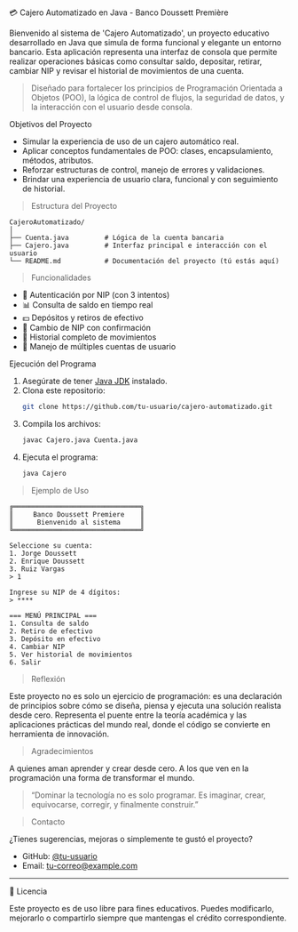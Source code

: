 💳 Cajero Automatizado en Java - Banco Doussett Première

Bienvenido al sistema de 'Cajero Automatizado', un proyecto educativo desarrollado en Java que simula de forma funcional y elegante un entorno bancario. Esta aplicación representa una interfaz de consola que permite realizar operaciones básicas como consultar saldo, depositar, retirar, cambiar NIP y revisar el historial de movimientos de una cuenta.

> Diseñado para fortalecer los principios de Programación Orientada a Objetos (POO), la lógica de control de flujos, la seguridad de datos, y la interacción con el usuario desde consola.

Objetivos del Proyecto

- Simular la experiencia de uso de un cajero automático real.
- Aplicar conceptos fundamentales de POO: clases, encapsulamiento, métodos, atributos.
- Reforzar estructuras de control, manejo de errores y validaciones.
- Brindar una experiencia de usuario clara, funcional y con seguimiento de historial.


> Estructura del Proyecto

```
CajeroAutomatizado/
│
├── Cuenta.java         # Lógica de la cuenta bancaria
├── Cajero.java         # Interfaz principal e interacción con el usuario
└── README.md           # Documentación del proyecto (tú estás aquí)
```

> Funcionalidades

- 🔐 Autenticación por NIP (con 3 intentos)
- 📊 Consulta de saldo en tiempo real
- 💵 Depósitos y retiros de efectivo
- 🔁 Cambio de NIP con confirmación
- 🧾 Historial completo de movimientos
- 👥 Manejo de múltiples cuentas de usuario

Ejecución del Programa

1. Asegúrate de tener [Java JDK](https://www.oracle.com/java/technologies/javase-downloads.html) instalado.
2. Clona este repositorio:
   ```bash
   git clone https://github.com/tu-usuario/cajero-automatizado.git
   ```
3. Compila los archivos:
   ```bash
   javac Cajero.java Cuenta.java
   ```
4. Ejecuta el programa:
   ```bash
   java Cajero
   ```


> Ejemplo de Uso

```plaintext
╔════════════════════════════════╗
║     Banco Doussett Premiere    ║
║      Bienvenido al sistema     ║
╚════════════════════════════════╝

Seleccione su cuenta:
1. Jorge Doussett
2. Enrique Doussett
3. Ruiz Vargas
> 1

Ingrese su NIP de 4 dígitos:
> ****

=== MENÚ PRINCIPAL ===
1. Consulta de saldo
2. Retiro de efectivo
3. Depósito en efectivo
4. Cambiar NIP
5. Ver historial de movimientos
6. Salir
```

> Reflexión

Este proyecto no es solo un ejercicio de programación: es una declaración de principios sobre cómo se diseña, piensa y ejecuta una solución realista desde cero. Representa el puente entre la teoría académica y las aplicaciones prácticas del mundo real, donde el código se convierte en herramienta de innovación.


> Agradecimientos

A quienes aman aprender y crear desde cero. A los que ven en la programación una forma de transformar el mundo.

> “Dominar la tecnología no es solo programar. Es imaginar, crear, equivocarse, corregir, y finalmente construir.”


> Contacto

¿Tienes sugerencias, mejoras o simplemente te gustó el proyecto?

- GitHub: [@tu-usuario](https://github.com/tu-usuario)
- Email: tu-correo@example.com

---

🪪 Licencia

Este proyecto es de uso libre para fines educativos. Puedes modificarlo, mejorarlo o compartirlo siempre que mantengas el crédito correspondiente.

